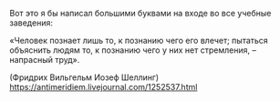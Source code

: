 Вот это я бы написал большими буквами на входе во все учебные заведения:

«Человек познает лишь то, к познанию чего его влечет; пытаться объяснить людям то, к познанию чего у них нет стремления, – напрасный труд».

(Фридрих Вильгельм Иозеф Шеллинг)
https://antimeridiem.livejournal.com/1252537.html